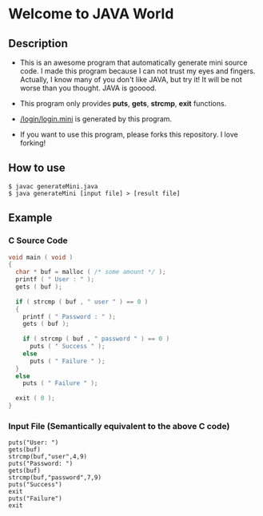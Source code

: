 # Welcome to JAVA World

## Description
* This is an awesome program that automatically generate mini source code. I made this program because I can not trust my eyes and fingers. Actually, I know many of you don't like JAVA, but try it! It will be not worse than you thought. JAVA is gooood.

* This program only provides **puts**, **gets**, **strcmp**, **exit** functions.
* [/login/login.mini](../login/login.mini) is generated by this program.
* If you want to use this program, please forks this repository. I love forking!

## How to use
```
$ javac generateMini.java
$ java generateMini [input file] > [result file]
```

## Example
### C Source Code
 
```c
void main ( void )
{
  char * buf = malloc ( /* some amount */ );
  printf ( " User : " );
  gets ( buf );
  
  if ( strcmp ( buf , " user " ) == 0 )
  {
    printf ( " Password : " );
    gets ( buf );
    
    if ( strcmp ( buf , " password " ) == 0 )
      puts ( " Success " );
    else
      puts ( " Failure " );
  }
  else     
    puts ( " Failure " );
 
  exit ( 0 );
}
```

### Input File (Semantically equivalent to the above C code)
```
puts("User: ")
gets(buf)
strcmp(buf,"user",4,9)
puts("Password: ")
gets(buf)
strcmp(buf,"password",7,9)
puts("Success")
exit
puts("Failure")
exit
```

